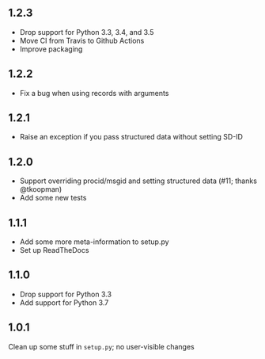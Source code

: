 1.2.3
----
- Drop support for Python 3.3, 3.4, and 3.5
- Move CI from Travis to Github Actions
- Improve packaging

1.2.2
-----
- Fix a bug when using records with arguments

1.2.1
-----
- Raise an exception if you pass structured data without setting SD-ID

1.2.0
-----
- Support overriding procid/msgid and setting structured data (#11; thanks @tkoopman)
- Add some new tests

1.1.1
-----
- Add some more meta-information to setup.py
- Set up ReadTheDocs

1.1.0
-----
- Drop support for Python 3.3
- Add support for Python 3.7

1.0.1
-----
Clean up some stuff in `setup.py`; no user-visible changes
